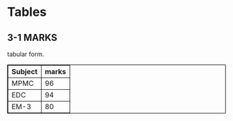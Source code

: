 # Tables
<head>
<style>
table, th, td {
  border: 1px solid black;
}
</style>
</head>
<body>

<h2>3-1 MARKS</h2>

<p>tabular form.</p>

<table style="width:100%">
  <tr>
    <th>Subject</th>
    <th>marks</th>
  </tr>
  <tr>
    <td>MPMC</td>
    <td>96</td>
  </tr>
  <tr>
    <td>EDC</td>
    <td>94</td>
  </tr>
  <tr>
    <td>EM-3</td>
    <td>80</td>
  </tr>
</table>

</body>
</html>
